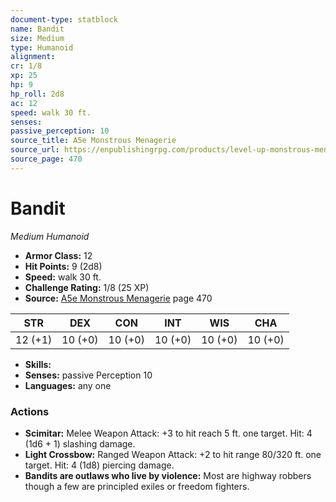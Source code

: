 ```yaml
---
document-type: statblock
name: Bandit
size: Medium
type: Humanoid
alignment: 
cr: 1/8
xp: 25
hp: 9
hp_roll: 2d8
ac: 12
speed: walk 30 ft.
senses: 
passive_perception: 10
source_title: A5e Monstrous Menagerie
source_url: https://enpublishingrpg.com/products/level-up-monstrous-menagerie-a5e
source_page: 470
---
```


# Bandit

*Medium* *Humanoid*

- **Armor Class:** 12
- **Hit Points:** 9 (2d8)
- **Speed:** walk 30 ft.
- **Challenge Rating:** 1/8 (25 XP)
- **Source:** [A5e Monstrous Menagerie](https://enpublishingrpg.com/products/level-up-monstrous-menagerie-a5e) page 470

| STR | DEX | CON | INT | WIS | CHA |
| --- | --- | --- | --- | --- | --- |
| 12 (+1) | 10 (+0) | 10 (+0) | 10 (+0) | 10 (+0) | 10 (+0) |

- **Skills:** 
- **Senses:** passive Perception 10
- **Languages:** any one

### Actions

- **Scimitar:** Melee Weapon Attack: +3 to hit  reach 5 ft.  one target. Hit: 4 (1d6 + 1) slashing damage.
- **Light Crossbow:** Ranged Weapon Attack: +2 to hit  range 80/320 ft.  one target. Hit: 4 (1d8) piercing damage.
- **Bandits are outlaws who live by violence:** Most are highway robbers  though a few are principled exiles or freedom fighters.
